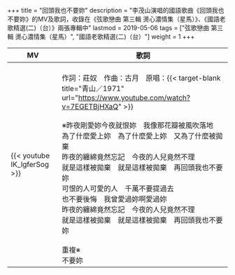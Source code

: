 +++
title = "回頭我也不要妳"
description = "李茂山演唱的國語歌曲《回頭我也不要妳》的MV及歌詞，收錄在《弦歌戀曲 第三輯 燙心濃情集（星馬）》、《國語老歌精選(二)（台）》兩張專輯中"
lastmod = 2019-05-06
tags = ["弦歌戀曲 第三輯 燙心濃情集（星馬）", "國語老歌精選(二)（台）"]
weight = 1
+++

MV  | 歌詞  
--------------|-------
{{< youtube IK_lgferSog >}}|<br/>作詞：莊奴　作曲：古月　原唱：{{< target-blank title="青山／1971" url="https://www.youtube.com/watch?v=7EGETBjHXaQ" >}}<br/><br/>※昨夜剛愛妳今夜就恨妳　我像那花瓣被風吹落地<br/>為了什麼愛上妳　為了什麼愛上妳　又為了什麼被拋棄<br/>昨夜的纏綿竟然忘記　今夜的人兒竟然不理<br/>就是這樣被拋棄　就是這樣被拋棄　再回頭我也不要妳<br/>可恨的人可愛的人　千萬不要提過去<br/>也不要後悔　我曾愛過妳啊愛過妳<br/>昨夜的纏綿竟然忘記　今夜的人兒竟然不理<br/>就是這樣被拋棄　就是這樣被拋棄　再回頭我也不要妳<br/><br/>重複※<br/>不要妳

